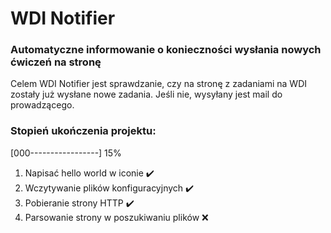 # WDI Notifier
### Automatyczne informowanie o konieczności wysłania nowych ćwiczeń na stronę

Celem WDI Notifier jest sprawdzanie, czy na stronę z zadaniami na WDI zostały już wysłane nowe zadania. Jeśli nie,
wysyłany jest mail do prowadzącego.

### Stopień ukończenia projektu:
[000-----------------] 15%

1. Napisać hello world w iconie :heavy_check_mark:
2. Wczytywanie plików konfiguracyjnych :heavy_check_mark:
3. Pobieranie strony HTTP :heavy_check_mark:
4. Parsowanie strony w poszukiwaniu plików :x:
